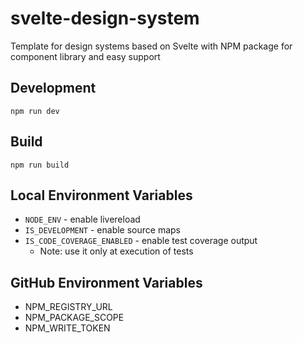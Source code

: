 # svelte-design-system

Template for design systems based on Svelte with NPM package for component library and easy support

## Development

```shell
npm run dev
```

## Build

```shell
npm run build
```

## Local Environment Variables

- `NODE_ENV` - enable livereload
- `IS_DEVELOPMENT` - enable source maps
- `IS_CODE_COVERAGE_ENABLED` - enable test coverage output
  - Note: use it only at execution of tests

## GitHub Environment Variables

- NPM_REGISTRY_URL
- NPM_PACKAGE_SCOPE
- NPM_WRITE_TOKEN
